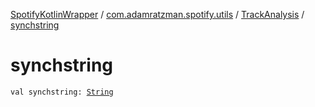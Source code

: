 [SpotifyKotlinWrapper](../../index.md) / [com.adamratzman.spotify.utils](../index.md) / [TrackAnalysis](index.md) / [synchstring](./synchstring.md)

# synchstring

`val synchstring: `[`String`](https://kotlinlang.org/api/latest/jvm/stdlib/kotlin/-string/index.html)